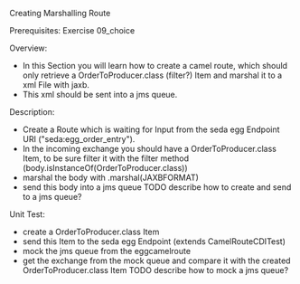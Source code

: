 Creating Marshalling Route

Prerequisites: Exercise 09_choice

Overview: <br>
- In this Section you will learn how to create a camel route, which should only retrieve a OrderToProducer.class (filter?) Item and marshal it to a xml File with jaxb.<br>
- This xml should be sent into a jms queue.

Description: <br>
- Create a Route which is waiting for Input from the seda egg Endpoint URI ("seda:egg_order_entry"). <br>
- In the incoming exchange you should have a OrderToProducer.class Item, to be sure filter it with the filter method (body.isInstanceOf(OrderToProducer.class)) <br>
- marshal the body with .marshal(JAXBFORMAT) <br>
- send this body into a jms queue TODO describe how to create and send to a jms queue?

Unit Test: <br>
- create a OrderToProducer.class Item <br>
- send this Item to the seda egg Endpoint (extends CamelRouteCDITest) <br>
- mock the jms queue from the eggcamelroute <br>
- get the exchange from the mock queue and compare it with the created OrderToProducer.class Item
TODO describe how to mock a jms queue?
